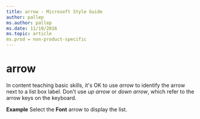 ```yaml
---
title: arrow - Microsoft Style Guide
author: pallep
ms.author: pallep
ms.date: 11/19/2016
ms.topic: article
ms.prod = non-product-specific
---
```


# arrow

In content teaching basic skills, it's OK to use *arrow* to identify the arrow next to a list box label. Don't use *up arrow* or *down arrow*, which refer to the arrow keys on the keyboard.

**Example** Select the **Font** arrow to display the list.
